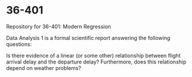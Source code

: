 # 36-401

Repository for 36-401: Modern Regression

Data Analysis 1 is a formal scientific report answering the following questions: 

Is there evidence of a linear (or some other) relationship between flight arrival delay and the departure delay? Furthermore, does this
relationship depend on weather problems?
